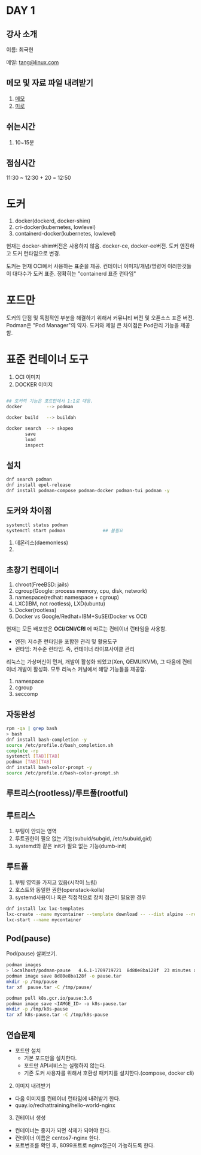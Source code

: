 # DAY 1

## 강사 소개

이름: 최국현

메일: tang@linux.com

## 메모 및 자료 파일 내려받기

1. [메모](https://github.com/tangt64/training_memos/blob/main/opensource-101/oci-podman-101/20240429-memo.md)
2. [미로](https://miro.com/app/board/uXjVKOOObpM=/?share_link_id=683474177480)

## 쉬는시간

1. 10~15분

## 점심시간

11:30 ~ 12:30 + 20 = 12:50

# 도커

1. docker(dockerd, docker-shim)
2. cri-docker(kubernetes, lowlevel)
3. containerd-docker(kubernetes, lowlevel)

현재는 docker-shim버전은 사용하지 않음. docker-ce, docker-ee버전. 도커 엔진하고 도커 런타임으로 변경.

도커는 현재 OCI에서 사용하는 표준을 제공. 컨테이너 이미지/개념/명령어 이러한것들이 대다수가 도커 표준. 정확히는 "containerd 표준 런타임"


# 포드만

도커의 단점 및 독점적인 부분을 해결하기 위해서 커뮤니티 버전 및 오픈소스 표준 버전. Podman은 "Pod Manager"의 약자. 도커와 제일 큰 차이점은 Pod관리 기능을 제공함.


# 표준 컨테이너 도구

1. OCI 이미지
2. DOCKER 이미지

```bash

## 도커의 기능은 포드만에서 1:1로 대응.
docker         --> podman

docker build   --> buildah

docker search  --> skopeo
       save
       load 
       inspect 

```

## 설치

```bash
dnf search podman
dnf install epel-release
dnf install podman-compose podman-docker podman-tui podman -y
```

## 도커와 차이점
```bash
systemctl status podman
systemctl start podman              ## 불필요

```
1. 데몬리스(daemonless)
2. 

## 초창기 컨테이너

1. chroot(FreeBSD: jails)
2. cgroup(Google: process memory, cpu, disk, network)
3. namespace(redhat: namespace + cgroup)
4. LXC(IBM, not rootless), LXD(ubuntu)
5. Docker(rootless)
6. Docker vs Google/Redhat+IBM+SuSE(Docker vs OCI)

현재는 모든 배포판은 __OCI/CNI/CRI__ 에 따르는 컨테이너 런타임을 사용함.

- 엔진: 저수준 런타임을 포함한 관리 및 활용도구
- 런타임: 저수준 런타임. 즉, 컨테이너 라이프사이클 관리

리눅스는 가상머신이 먼저, 개발이 활성화 되었고(Xen, QEMU/KVM), 그 다음에 컨테이너 개발이 활성화. 모두 리눅스 커널에서 해당 기능들을 제공함.

1. namespace
2. cgroup
3. seccomp

## 자동완성

```bash
rpm -qa | grep bash
> bash
dnf install bash-completion -y 
source /etc/profile.d/bash_completion.sh
complete -rp
systemctl [TAB][TAB]
podman [TAB][TAB]
dnf install bash-color-prompt -y
source /etc/profile.d/bash-color-prompt.sh
```


## 루트리스(rootless)/루트풀(rootful)


루트리스
---
1. 부팅이 안되는 영역
2. 루트권한이 필요 없는 기능(subuid/subgid, /etc/subuid,gid)
3. systemd와 같은 init가 필요 없는 기능(dumb-init)

루트풀
---
1. 부팅 영역을 가지고 있음(시작이 느림)
2. 호스트와 동일한 권한(openstack-kolla)
3. systemd사용이나 혹은 직접적으로 장치 접근이 필요한 경우


```bash
dnf install lxc lxc-templates
lxc-create --name mycontainer --template download -- --dist alpine --release 3.19 --arch amd64
lxc-start --name mycontainer
```

## Pod(pause)

Pod(pause) 살펴보기.

```bash
podman images
> localhost/podman-pause   4.6.1-1709719721  8d80e8ba128f  23 minutes ago  810 kB
podman image save 8d80e8ba128f -o pause.tar
mkdir -p /tmp/pause
tar xf  pause.tar -C /tmp/pause/
```

```bash
podman pull k8s.gcr.io/pause:3.6
podman image save <IAMGE_ID> -o k8s-pause.tar
mkdir -p /tmp/k8s-pause
tar xf k8s-pause.tar -C /tmp/k8s-pause
```

## 연습문제

- 포드만 설치
  - 기본 포드만을 설치한다.
  - 포드만 API서비스는 실행하지 않는다.
  - 기존 도커 사용자를 위해서 호환성 패키지를 설치한다.(compose, docker cli)
2. 이미지 내려받기
  - 다음 이미지를 컨테이너 런타임에 내려받기 한다.
  - quay.io/redhattraining/hello-world-nginx
3. 컨테이너 생성
  - 컨테이너는 중지가 되면 삭제가 되어야 한다.
  - 컨테이너 이름은 centos7-nginx 한다.
  - 포트번호를 확인 후, 8099포트로 nginx접근이 가능하도록 한다.
